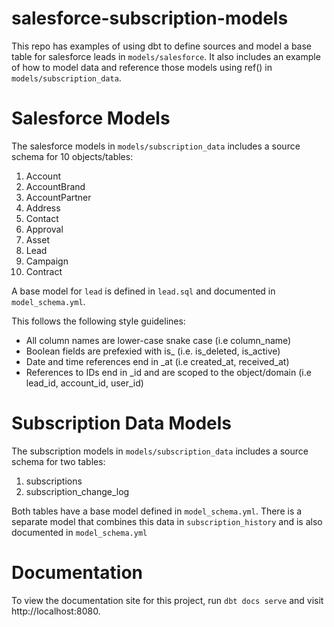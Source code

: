 # salesforce-subscription-models

This repo has examples of using dbt to define sources and model a base table for salesforce leads in `models/salesforce`. It also includes an example of how to model data and reference those models using ref() in `models/subscription_data`.

# Salesforce Models

The salesforce models in `models/subscription_data` includes a source schema for 10 objects/tables:

  1. Account
  2. AccountBrand
  3. AccountPartner
  4. Address
  5. Contact
  6. Approval
  7. Asset
  8. Lead
  9. Campaign
  10. Contract

A base model for `lead` is defined in `lead.sql` and documented in `model_schema.yml`.

This follows the following style guidelines:
  
  - All column names are lower-case snake case (i.e column_name)
  - Boolean fields are prefexied with is_ (i.e. is_deleted, is_active)
  - Date and time references end in _at (i.e created_at, received_at)
  - References to IDs end in _id and are scoped to the object/domain (i.e lead_id, account_id, user_id)

# Subscription Data Models

The subscription models in `models/subscription_data` includes a source schema for two tables:
  
  1. subscriptions
  2. subscription_change_log 

Both tables have a base model defined in `model_schema.yml`. There is a separate model that combines this data in `subscription_history` and is also documented in `model_schema.yml`

# Documentation

To view the documentation site for this project, run `dbt docs serve` and visit http://localhost:8080.